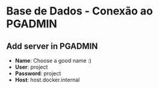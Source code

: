 # Base de Dados - Conexão ao PGADMIN

## Add server in PGADMIN
- **Name**: Choose a good name :)
- **User**: project
- **Password**: project
- **Host**: host.docker.internal
